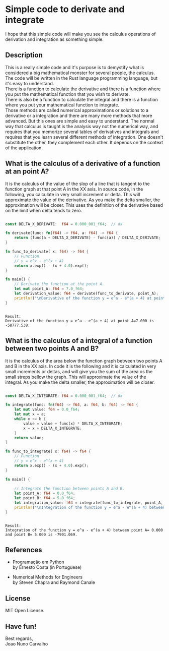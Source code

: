 # Simple code to derivate and integrate
I hope that this simple code will make you see the calculus operations of derivation and integration as something simple. 

## Description
This is a really simple code and it's purpose is to demystify what is considered a big mathematical monster for several people, the calculus. <br>
The code will be written in the Rust language programming language, but it's easy to understand. <br>
There is a function to calculate the derivative and there is a function where you put the mathematical function that you wish to derivate. <br>
There is also be a function to calculate the integral and there is a function where you put your mathematical function to integrate. <br>
Those methods are called numerical approximations or solutions to a derivative or a integration and there are many more methods that more advanced. But this ones are simple and easy to understand. The normal way that calculus is taught is the analysis way not the numerical way, and requires that you memorize several tables of derivatives and integrals and requires that you learn several different methods of integration. One doesn't substitute the other, they complement each other. It depends on the context of the application.


## What is the calculus of a derivative of a function at an point A?
It is the calculus of the value of the slop of a line that is tangent to the function graph at that point A in the XX axis. In source code, in the following, you calculate in very small increment or delta. This will approximate the value of the derivative. As you make the delta smaller, the approximation will be closer. This uses the definition of the derivative based on the limit when delta tends to zero.

```rust

const DELTA_X_DERIVATE:  f64 = 0.000_001_f64;  // dx

fn derivate(func: fn(f64) -> f64, a: f64) -> f64 {
    return (func(a + DELTA_X_DERIVATE) - func(a)) / DELTA_X_DERIVATE;
}

fn func_to_derivate( x: f64) -> f64 {
    // Function
    // y = e^x - e^(x + 4)
    return x.exp() - (x + 4.0).exp();
}

fn main() {
    // Derivate the function at the point A.
    let mut point_A: f64 = 7.0_f64; 
    let derivation_value: f64 = derivate(func_to_derivate, point_A);
    println!("\nDerivative of the function y = e^a - e^(a + 4) at point A={:.3} is {:.3}.", point_A, derivation_value);
}

```

```

Result:
Derivative of the function y = e^a - e^(a + 4) at point A=7.000 is -58777.538.

```


## What is the calculus of a integral of a function between two points A and B?
It is the calculus of the area below the function graph between two points A and B in the XX axis. In code it is the following and it is calculated in very small increments or deltas, and will give you the sum of the area os the small streps bellow the graph. This will approximate the value of the integral. As you make the delta smaller, the approximation will be closer.


```rust

const DELTA_X_INTEGRATE: f64 = 0.000_001_f64;  // dx

fn integrate(func: fn(f64) -> f64, a: f64, b: f64) -> f64 {
    let mut value: f64 = 0.0_f64;
    let mut x = a;
    while x <= b {
        value = value + func(x) * DELTA_X_INTEGRATE;
        x = x + DELTA_X_INTEGRATE;
    }
    return value;
}

fn func_to_integrate( x: f64) -> f64 {
    // Function
    // y = e^x - e^(x + 4)
    return x.exp() - (x + 4.0).exp();
}

fn main() {
  
    // Integrate the function between points A and B.
    let point_A: f64 = 0.0_f64;
    let point_B: f64 = 5.0_f64;
    let integration_value: f64 = integrate(func_to_integrate, point_A, point_B);
    println!("\nIntegration of the function y = e^a - e^(a + 4) between point A= {:.3} and point B= {:.3} is {:.3}.\n", point_A, point_B, integration_value);
}

```


```

Result:
Integration of the function y = e^a - e^(a + 4) between point A= 0.000 and point B= 5.000 is -7901.069.

```


## References

* Programação em Python <br>
  by Ernesto Costa (in Portuguese)

* Numerical Methods for Engineers <br>
  by Steven Chapra and Raymond Canale


## License
MIT Open License. 


## Have fun!
Best regards, <br>
Joao Nuno Carvalho 